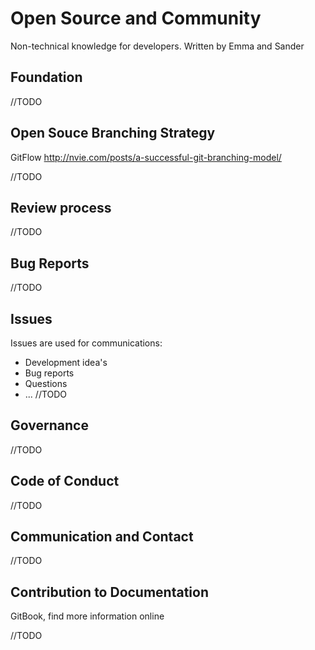 # Open Source and Community

Non-technical knowledge for developers. Written by Emma and Sander

## Foundation

//TODO

## Open Souce Branching Strategy

GitFlow
http://nvie.com/posts/a-successful-git-branching-model/

//TODO

## Review process

//TODO

## Bug Reports

//TODO

## Issues

Issues are used for communications:
- Development idea's
- Bug reports
- Questions
- ...
//TODO

## Governance

//TODO

## Code of Conduct

//TODO

## Communication and Contact

//TODO

## Contribution to Documentation

GitBook, find more information online

//TODO
